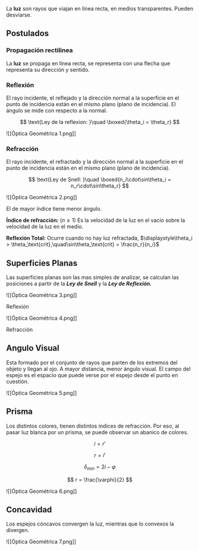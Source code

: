 La **luz** son rayos que viajan en línea recta, en medios transparentes. Pueden desviarse.

## Postulados

### Propagación rectilinea

La **luz** se propaga en línea recta, se representa con una flecha que representa su dirección y sentido.

### Reflexión

El rayo incidente, el reflejado y la dirección normal a la superficie en el punto de incidencia están en el mismo plano (plano de incidencia). El ángulo se mide con respecto a la normal.

$$
\text{Ley de la reflexion: }\quad \boxed{\theta_i = \theta_r}
$$

![[Óptica Geométrica 1.png]]

### Refracción

El rayo incidente, el refractado y la dirección normal a la superficie en el punto de incidencia están en el mismo plano (plano de incidencia).

$$
\text{Ley de Snell: }\quad \boxed{n_i\cdot\sin\theta_i = n_r\cdot\sin\theta_r}
$$

![[Óptica Geométrica 2.png]]

El de mayor índice tiene menor ángulo.

**Índice de refracción:** $(n\geq1)$ Es la velocidad de la luz en el vacío sobre la velocidad de la luz en el medio.

**Reflexión Total:** Ocurre cuando no hay luz refractada, $\displaystyle\theta_i > \theta_\text{crit},\quad\sin\theta_\text{crit} = \frac{n_r}{n_i}$

## Superficies Planas

Las superficies planas son las mas simples de analizar, se calculan las posiciones a partir de la ***Ley de Snell*** y la ***Ley de Reflexión.***

![[Óptica Geométrica 3.png]]

Reflexión

![[Óptica Geométrica 4.png]]

Refracción

## Angulo Visual

Esta formado por el conjunto de rayos que parten de los extremos del objeto y llegan al ojo. A mayor distancia, menor ángulo visual. El campo del espejo es el espacio que puede verse por el espejo desde el punto en cuestión.

![[Óptica Geométrica 5.png]]

## Prisma

Los distintos colores, tienen distintos indices de refracción. Por eso, al pasar luz blanca por un prisma, se puede observar un abanico de colores.

$$
i = r'
$$

$$
r = i'
$$

$$
\delta_{min} = 2i -\varphi
$$

$$
r = \frac{\varphi}{2}
$$

![[Óptica Geométrica 6.png]]

## Concavidad

Los espejos cóncavos convergen la luz, mientras que lo convexos la divergen.

![[Óptica Geométrica 7.png]]

